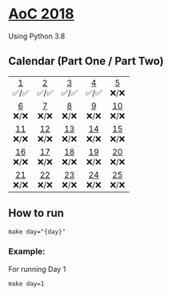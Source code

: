 # [AoC 2018](https://adventofcode.com/2018)

Using Python 3.8

## Calendar (Part One / Part Two)

 |  |  |  |  |  |  
:-: | :-: | :-: | :-: | :-: |
[1](aoc/day01)<br>✅/✅ | [2](aoc/day02)<br>✅/✅ | [3](aoc/day03)<br>✅/✅  | [4](aoc/day04)<br>✅/✅  | [5](aoc/day05)<br>❌/❌
[6](aoc/day06)<br>❌/❌ | [7](aoc/day07)<br>❌/❌ | [8](aoc/day08)<br>❌/❌  | [9](aoc/day09)<br>❌/❌ | [10](aoc/day10)<br>❌/❌  
[11](aoc/day11)<br>❌/❌ | [12](aoc/day12)<br>❌/❌ | [13](aoc/day13)<br>❌/❌  | [14](aoc/day14)<br>❌/❌  | [15](aoc/day15)<br>❌/❌
[16](aoc/day16)<br>❌/❌ | [17](aoc/day17)<br>❌/❌ | [18](aoc/day18)<br>❌/❌  | [19](aoc/day19)<br>❌/❌  | [20](aoc/day20)<br>❌/❌
[21](aoc/day21)<br>❌/❌ | [22](aoc/day22)<br>❌/❌ | [23](aoc/day23)<br>❌/❌  | [24](aoc/day24)<br>❌/❌  | [25](aoc/day25)<br>❌/❌  

## How to run
```
make day="{day}"
```
### Example:

For running Day 1
```
make day=1
```
